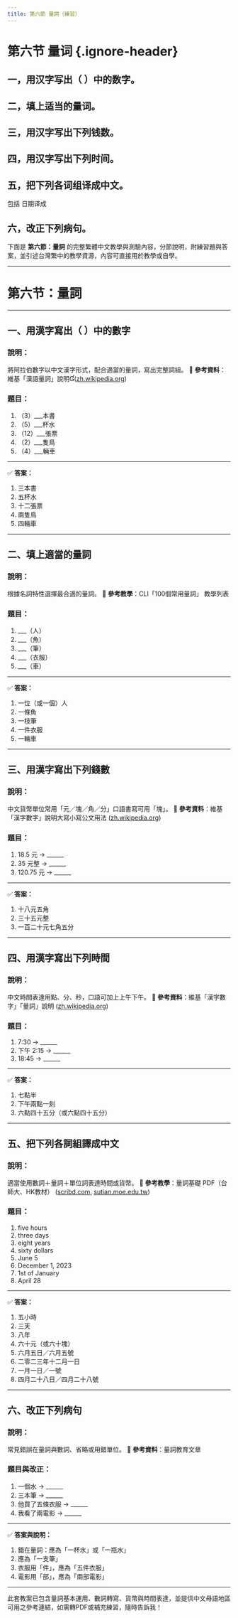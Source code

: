 ```yaml
---
title: 第六節 量詞（練習）
---
```


<Collapse>

# 第六节 量词 {.ignore-header}

## 一，用汉字写出（ ）中的数字。

## 二，填上适当的量词。

## 三，用汉字写出下列钱数。

## 四，用汉字写出下列时间。

## 五，把下列各词组译成中文。

包括 日期译成

## 六，改正下列病句。

</Collapse>

下面是 **第六節：量詞** 的完整繁體中文教學與測驗內容，分節說明，附練習題與答案，並引述台灣繁中的教學資源，內容可直接用於教學或自學。

---

# 第六节：量詞

---

## 一、用漢字寫出（ ）中的數字

### 說明：

將阿拉伯數字以中文漢字形式，配合適當的量詞，寫出完整詞組。
📘 **參考資料**：維基「漢語量詞」說明([zh.wikipedia.org][1])

### 題目：

1. （3）\_\_\_本書
2. （5）\_\_\_杯水
3. （12）\_\_\_張票
4. （2）\_\_\_隻鳥
5. （4）\_\_\_輛車

---

✅ **答案：**

1. 三本書
2. 五杯水
3. 十二張票
4. 兩隻鳥
5. 四輛車

---

## 二、填上適當的量詞

### 說明：

根據名詞特性選擇最合適的量詞。
📘 **參考教學**：CLI「100個常用量詞」 教學列表&#x20;

### 題目：

1. \_\_\_（人）
2. \_\_\_（魚）
3. \_\_\_（筆）
4. \_\_\_（衣服）
5. \_\_\_（車）

---

✅ **答案：**

1. 一位（或一個）人
2. 一條魚
3. 一枝筆
4. 一件衣服
5. 一輛車

---

## 三、用漢字寫出下列錢數

### 說明：

中文貨幣單位常用「元／塊／角／分」口語書寫可用「塊」。
📘 **參考資料**：維基「漢字數字」說明大寫小寫公文用法 ([zh.wikipedia.org][1])

### 題目：

1. 18.5 元 → \_\_\_\_\_\_
2. 35 元整 → \_\_\_\_\_\_
3. 120.75 元 → \_\_\_\_\_\_

---

✅ **答案：**

1. 十八元五角
2. 三十五元整
3. 一百二十元七角五分

---

## 四、用漢字寫出下列時間

### 說明：

中文時間表達用點、分、秒，口語可加上上午下午。
📘 **參考資料**：維基「漢字數字」「量詞」說明 ([zh.wikipedia.org][1])

### 題目：

1. 7:30 → \_\_\_\_\_\_
2. 下午 2:15 → \_\_\_\_\_\_
3. 18:45 → \_\_\_\_\_\_

---

✅ **答案：**

1. 七點半
2. 下午兩點一刻
3. 六點四十五分（或六點四十五分）

---

## 五、把下列各詞組譯成中文

### 說明：

適當使用數詞＋量詞＋單位詞表達時間或貨幣。
📘 **參考教學**：量詞基礎 PDF（台師大、HK教材） ([scribd.com][2], [sutian.moe.edu.tw][3])

### 題目：

1. five hours
2. three days
3. eight years
4. sixty dollars
5. June 5
6. December 1, 2023
7. 1st of January
8. April 28

---

✅ **答案：**

1. 五小時
2. 三天
3. 八年
4. 六十元（或六十塊）
5. 六月五日／六月五號
6. 二零二三年十二月一日
7. 一月一日／一號
8. 四月二十八日／四月二十八號

---

## 六、改正下列病句

### 說明：

常見錯誤在量詞與數詞、省略或用錯單位。
📘 **參考資料**：量詞教育文章&#x20;

### 題目與改正：

1. 一個水 → \_\_\_\_\_\_
2. 三本筆 → \_\_\_\_\_\_
3. 他買了五條衣服 → \_\_\_\_\_\_
4. 我看了兩電影 → \_\_\_\_\_\_

---

✅ **答案與說明：**

1. 錯在量詞：應為「一杯水」或「一瓶水」
2. 應為「一支筆」
3. 衣服用「件」，應為「五件衣服」
4. 電影用「部」，應為「兩部電影」

---

此套教案已包含量詞基本運用、數詞轉寫、貨幣與時間表達，並提供中文母語地區可用之參考連結，如需轉PDF或補充練習，隨時告訴我！

[1]: https://zh.wikipedia.org/zh-tw/%E6%B1%89%E5%AD%97%E6%95%B0%E5%AD%97?utm_source=chatgpt.com "漢字數字- 維基百科，自由的百科全書"
[2]: https://www.scribd.com/document/456807010/%E9%87%8F%E8%A9%9E%E6%95%99%E5%AD%B8%E6%8E%92%E5%BA%8F-pdf?utm_source=chatgpt.com "量詞教學排序PDF - Scribd"
[3]: https://sutian.moe.edu.tw/und-hani/hunlui/100/?iahbe=7&pitsoo=20&utm_source=chatgpt.com "數詞、量詞-分類索引 - 教育部臺灣台語常用詞辭典"

